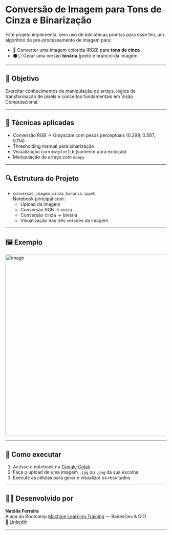# Conversão de Imagem para Tons de Cinza e Binarização

Este projeto implementa, sem uso de bibliotecas prontas para esse fim, um algoritmo de pré-processamento de imagem para:

- 🎨 Converter uma imagem colorida (RGB) para **tons de cinza**
- ⚫⚪ Gerar uma versão **binária** (preto e branco) da imagem

---

## 📌 Objetivo

Exercitar conhecimentos de manipulação de arrays, lógica de transformação de pixels e conceitos fundamentais em Visão Computacional.

---

## 🧪 Técnicas aplicadas

- Conversão RGB → Grayscale com pesos perceptuais (0.299, 0.587, 0.114)
- Thresholding manual para binarização
- Visualização com `matplotlib` (somente para exibição)
- Manipulação de arrays com `numpy`

---

## 🔍 Estrutura do Projeto

- `conversao_imagem_cinza_binaria.ipynb`  
  Notebook principal com:
  - Upload da imagem
  - Conversão RGB → cinza
  - Conversão cinza → binária
  - Visualização das três versões da imagem

---

## 🖼️ Exemplo

<img width="1608" height="567" alt="image" src="https://github.com/user-attachments/assets/a47ab26b-ee4b-42ef-9e02-c18e9417e312" />

---

## 🚀 Como executar

1. Acesse o notebook no [Google Colab](https://colab.research.google.com/drive/1-bhploEsE3p00yLjs3A6wQNH5srNYgkV?usp=sharing)
2. Faça o upload de uma imagem `.jpg` ou `.png` da sua escolha
3. Execute as células para gerar e visualizar os resultados

---

## 👩‍💻 Desenvolvido por

**Natália Ferreira**  
Aluna do Bootcamp [Machine Learning Training](https://web.dio.me/track/bairesdev-machine-learning-training) — BairesDev & DIO  
🔗 [LinkedIn](https://www.linkedin.com/in/anatferr/)

---


